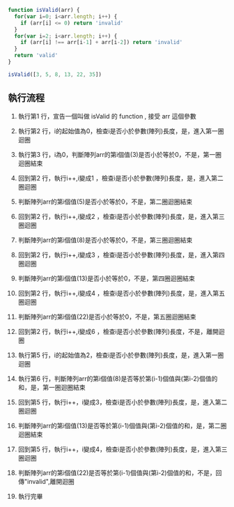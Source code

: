 ``` js
function isValid(arr) {
  for(var i=0; i<arr.length; i++) {
    if (arr[i] <= 0) return 'invalid'
  }
  for(var i=2; i<arr.length; i++) {
    if (arr[i] !== arr[i-1] + arr[i-2]) return 'invalid'
  }
  return 'valid'
}

isValid([3, 5, 8, 13, 22, 35])
```

## 執行流程
1. 執行第1 行，宣告一個叫做 isValid 的 function , 接受 arr 這個參數
2. 執行第2 行，i的起始值為0，檢查i是否小於參數(陣列)長度，是，進入第一圈迴圈
3. 執行第3 行，i為0，判斷陣列arr的第i個值(3)是否小於等於0，不是，第一圈迴圈結束

4. 回到第2 行，執行i++,i變成1 ，檢查i是否小於參數(陣列)長度，是，進入第二圈迴圈
5. 判斷陣列arr的第i個值(5)是否小於等於0，不是，第二圈迴圈結束

6. 回到第2 行，執行i++,i變成2 ，檢查i是否小於參數(陣列)長度，是，進入第三圈迴圈
7. 判斷陣列arr的第i個值(8)是否小於等於0，不是，第三圈迴圈結束

8. 回到第2 行，執行i++,i變成3 ，檢查i是否小於參數(陣列)長度，是，進入第四圈迴圈
9. 判斷陣列arr的第i個值(13)是否小於等於0，不是，第四圈迴圈結束

10. 回到第2 行，執行i++,i變成4 ，檢查i是否小於參數(陣列)長度，是，進入第五圈迴圈
11. 判斷陣列arr的第i個值(22)是否小於等於0，不是，第五圈迴圈結束

12. 回到第2 行，執行i++,i變成6 ，檢查i是否小於參數(陣列)長度，不是，離開迴圈

13. 執行第5 行，i的起始值為2，檢查i是否小於參數(陣列)長度，是，進入第一圈迴圈
14. 執行第6 行，判斷陣列arr的第i個值(8)是否等於第(i-1)個值與(第i-2)個值的和，是，第一圈迴圈結束

15. 回到第5 行，執行i++，i變成3，檢查i是否小於參數(陣列)長度，是，進入第二圈迴圈
16. 判斷陣列arr的第i個值(13)是否等於第(i-1)個值與(第i-2)個值的和，是，第二圈迴圈結束

17. 回到第5 行，執行i++，i變成4，檢查i是否小於參數(陣列)長度，是，進入第三圈迴圈
18. 判斷陣列arr的第i個值(22)是否等於第(i-1)個值與(第i-2)個值的和，不是，回傳"invalid",離開迴圈

19. 執行完畢
